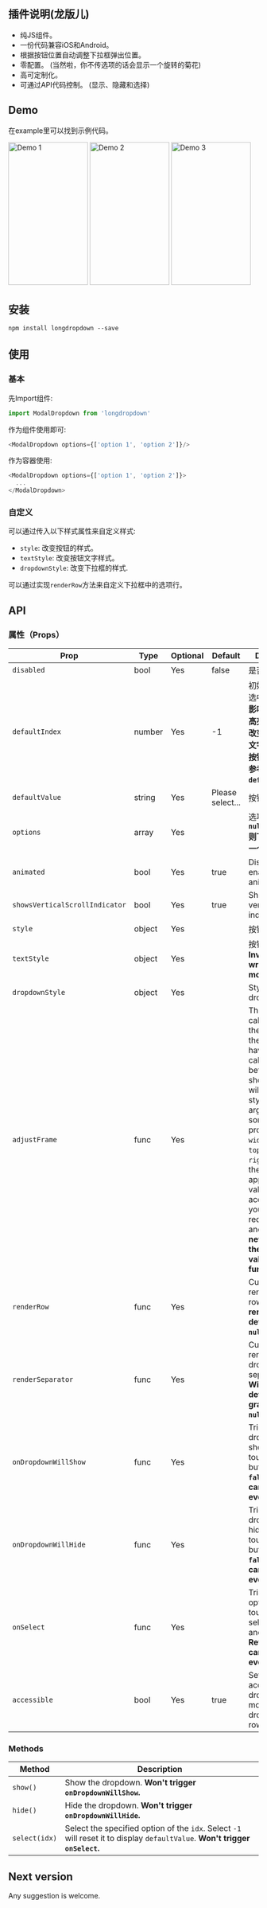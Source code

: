 ## 插件说明(龙版儿)

- 纯JS组件。
- 一份代码兼容iOS和Android。
- 根据按钮位置自动调整下拉框弹出位置。
- 零配置。 (当然啦，你不传选项的话会显示一个旋转的菊花)
- 高可定制化。
- 可通过API代码控制。 (显示、隐藏和选择)

## Demo

在example里可以找到示例代码。
 
<img src="https://github.com/sohobloo/react-native-modal-dropdown/blob/master/docs/demo_1.gif?raw=true" width = "160" height = "287.5" alt="Demo 1"/>

<img src="https://github.com/sohobloo/react-native-modal-dropdown/blob/master/docs/demo_2.gif?raw=true" width = "160" height = "287.5" alt="Demo 2"/>

<img src="https://github.com/sohobloo/react-native-modal-dropdown/blob/master/docs/demo_3.gif?raw=true" width = "160" height = "287.5" alt="Demo 3"/>

## 安装

```终端命令输入
npm install longdropdown --save
```
## 使用
### 基本
先Import组件:

```javascript
import ModalDropdown from 'longdropdown'
```
作为组件使用即可:

```javascript
<ModalDropdown options={['option 1', 'option 2']}/>
```
作为容器使用:

```javascript
<ModalDropdown options={['option 1', 'option 2']}>
  ...
</ModalDropdown>
```
### 自定义
可以通过传入以下样式属性来自定义样式:

- `style`: 改变按钮的样式。
- `textStyle`: 改变按钮文字样式。
- `dropdownStyle`: 改变下拉框的样式.

可以通过实现`renderRow`方法来自定义下拉框中的选项行。

## API
### 属性（Props）
Prop                | Type     | Optional | Default   | Description
------------------- | -------- | -------- | --------- | -----------
`disabled`          | bool     | Yes      | false     | 是否禁用组件
`defaultIndex`      | number   | Yes      | -1        | 初始选择. `-1`: 未选中. **这个只会影响选项展示的高亮与否，不会改变初始的按钮文字。若要改变按钮初始文字请参考`defaultValue`.**
`defaultValue`      | string   | Yes      | Please select... | 按钮初始文字. 
`options`    			| array    | Yes      |           | 选项。 **传`null/undefined`则下拉框会显示一个加载图标。**
`animated`          | bool     | Yes      | true      | Disable / enable fade animation.
`showsVerticalScrollIndicator` | bool | Yes | true    | Show / hide vertical scroll indicator.
`style`             | object   | Yes      |           | 按钮样式。
`textStyle`         | object   | Yes      |           | 按钮文字样式。 **Invalid in wrapper mode.**
`dropdownStyle`     | object   | Yes      |           | Style of the dropdown list.
`adjustFrame`       | func     | Yes      |           | This is a callback after the frame of the dropdown have been calculated and before showing. You will receive a style object as argument with some of the props like `width` `height` `top` `left` and `right`. Change them to appropriate values that accord with your requirement and **make the new style as the return value of this function**.
`renderRow`         | func     | Yes      |           | Customize render option rows. **Will render a default row if `null`/`undefined`.**
`renderSeparator`   | func     | Yes      |           | Customize render dropdown list separators. **Will render a default thin gray line if `null`/`undefined`.**
`onDropdownWillShow`| func     | Yes      |           | Trigger when dropdown will show by touching the button. **Return `false` can cancel the event.**
`onDropdownWillHide`| func     | Yes      |           | Trigger when dropdown will hide by touching the button. **Return `false` can cancel the event.**
`onSelect`          | func     | Yes      |           | Trigger when option row touched with selected `index` and `value`. **Return `false` can cancel the event.**
`accessible`          | bool     | Yes      | true    | Set accessibility of dropdown modal and dropdown rows

### Methods
Method            |  Description
----------------- |  -----------
`show()`          |  Show the dropdown. **Won't trigger `onDropdownWillShow`.**
`hide()`          |  Hide the dropdown. **Won't trigger `onDropdownWillHide`.**
`select(idx)`     |  Select the specified option of the `idx`. Select `-1` will reset it to display `defaultValue`. **Won't trigger `onSelect`.**

## Next version
Any suggestion is welcome.